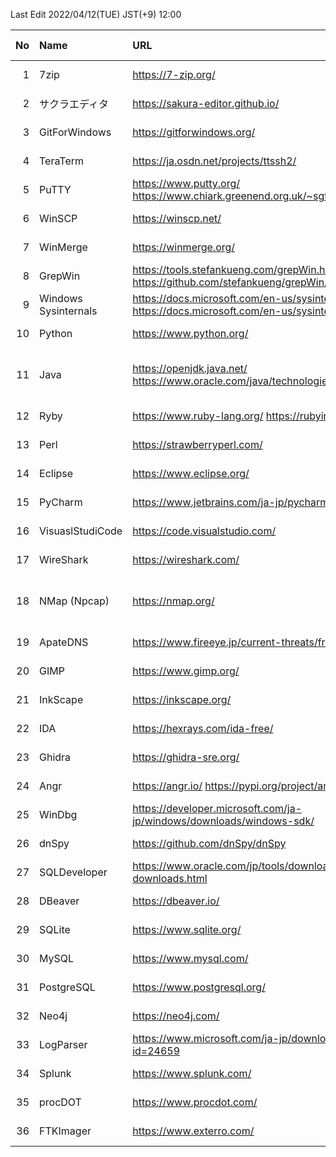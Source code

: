 Last Edit 2022/04/12(TUE) JST(+9) 12:00

|No|Name|URL|Latest Version|Release Date|
|--:|:--|:--|:--|:--|
|  1|7zip| https://7-zip.org/ | 21.07 | 2021-12-26 |
|  2|サクラエディタ| https://sakura-editor.github.io/ | 2.4.1 | 2020-05-30 |
|  3|GitForWindows| https://gitforwindows.org/ | 2.35.1.2 | 2022-02-02 |
|  4|TeraTerm | https://ja.osdn.net/projects/ttssh2/ | 4.106 | 2021-06-05 |
|  5|PuTTY | https://www.putty.org/  https://www.chiark.greenend.org.uk/~sgtatham/putty/latest.html | 0.76 | 2021-07-17 |
|  6|WinSCP | https://winscp.net/ | 5.19.6 | 2022-02-22 |
|  7|WinMerge| https://winmerge.org/ | 2.16.18 | 2022-01-27 |
|  8|GrepWin| https://tools.stefankueng.com/grepWin.html  https://github.com/stefankueng/grepWin/releases | 2.0.10 | 2022-02-19 |
|  9|Windows Sysinternals| https://docs.microsoft.com/en-us/sysinternals/  https://docs.microsoft.com/en-us/sysinternals/downloads/ | - | 2022-02-16 |
| 10|Python| https://www.python.org/ | 3.9.12 3.10.4 | 2022-03-24 |
| 11|Java| https://openjdk.java.net/  https://www.oracle.com/java/technologies/downloads/ | 17.0.2 18 | 2022-01-18 2022-03-22 |
| 12|Ryby| https://www.ruby-lang.org/  https://rubyinstaller.org/ |3.1.1 | 2022-02-18 |
| 13|Perl| https://strawberryperl.com/ | 5.32.1.1 | 2021-01-24|
| 14|Eclipse| https://www.eclipse.org/ | 2022-03 | 2022-03-16 |
| 15|PyCharm| https://www.jetbrains.com/ja-jp/pycharm/ | 2021.3.3 | 2022-03-17 |
| 16|VisuaslStudiCode| https://code.visualstudio.com/ | 1.66 | 2022-03-31 |
| 17|WireShark| https://wireshark.com/ | 3.6.3 | 2022-03-23 |
| 18|NMap (Npcap)| https://nmap.org/ | 7.92 1.60 | 2021-08-07 2021-12-06 |
| 19|ApateDNS| https://www.fireeye.jp/current-threats/freeware/apatedns.html | 1.0 | 2011-09-29 |
| 20|GIMP| https://www.gimp.org/ | 2.10.30 | 2021-12-21 |
| 21|InkScape| https://inkscape.org/ | 1.1.2 | 2022-02-05 |
| 22|IDA| https://hexrays.com/ida-free/ | 7.7 | 2021-12-24 |
| 23|Ghidra| https://ghidra-sre.org/ | 10.1.2 | 2022-01-25 |
| 24|Angr| https://angr.io/ https://pypi.org/project/angr/ | 9.1.12332 | 2022-03-16 |
| 25|WinDbg| https://developer.microsoft.com/ja-jp/windows/downloads/windows-sdk/ | Windows11SDK(10.0.22000) | 2021-10-04 |
| 26|dnSpy| https://github.com/dnSpy/dnSpy | 6.1.8 | 2020-12-08 |
| 27|SQLDeveloper| https://www.oracle.com/jp/tools/downloads/sqldev-downloads.html | 21.2.1.204.1703 | 2021-08-11 |
| 28|DBeaver| https://dbeaver.io/ | 22.0.2 | 2022-04-04 |
| 29|SQLite| https://www.sqlite.org/ | 3.38.2 | 2022-03-26 |
| 30|MySQL| https://www.mysql.com/ | 8.0.28 | 2022-01-18 |
| 31|PostgreSQL| https://www.postgresql.org/ | 14.2 | 2022-02-10 |
| 32|Neo4j| https://neo4j.com/ | 1.4.13 | 2022-03-24 |
| 33|LogParser| https://www.microsoft.com/ja-jp/download/details.aspx?id=24659 | 2.2 | 2021-02-03 |
| 34|Splunk| https://www.splunk.com/ | 8.2.5 | 2022-02-16 |
| 35|procDOT| https://www.procdot.com/ | 1.22 | 2018-08-28 |
| 36|FTKImager| https://www.exterro.com/ | 4.7.1| 2022-01-21 |
